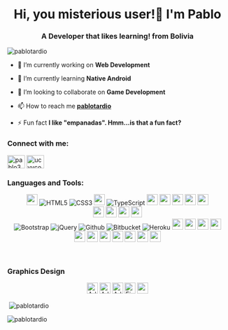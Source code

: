 <!-- ### Hi, you misterious user! 👋 I'm Pablo! -->

<!-- -  🔭 I’m currently working on Web Development
-  🌱 I’m currently learning Native Android
-  👯 I’m looking to collaborate on Game Development
-  📫 How to reach me: [pablotardio](mailto:pablotv30@gmail.com) :email:
-  😄 Pronouns: He/Him
-  ⚡ Fun fact: I like "empanadas". Hmm...is that a fun fact? -->
<!--
**pablotardio/pablotardio** is a ✨ _special_ ✨ repository because its `README.md` (this file) appears on your GitHub profile.

Here are some ideas to get you started:

-  🔭 I’m currently working on ...
-  🌱 I’m currently learning ...
-  👯 I’m looking to collaborate on ...
-  🤔 I’m looking for help with ...
-  💬 Ask me about ...
-  📫 How to reach me: ...
-  😄 Pronouns: ...
-  ⚡ Fun fact: ...
-->
<h1 align="center">Hi, you misterious user!👋 I'm Pablo</h1>
<h3 align="center">A Developer that likes learning! from Bolivia</h3>

<p align="left"> <img src="https://komarev.com/ghpvc/?username=pablotardio&label=Profile%20views+😄&color=008a09&style=flat-square" alt="pablotardio" /> </p>

-  🔭 I’m currently working on **Web Development**

-  🌱 I’m currently learning **Native Android**

-  👯 I’m looking to collaborate on **Game Development**

-  📫 How to reach me **[pablotardio](mailto:pablotv30@gmail.com)**

-  ⚡ Fun fact **I like "empanadas". Hmm...is that a fun fact?**

<h3 align="left">Connect with me:</h3>
<p align="left">
<a href="https://instagram.com/pablo3007" target="blank"><img align="center" src="https://raw.githubusercontent.com/rahuldkjain/github-profile-readme-generator/master/src/images/icons/Social/instagram.svg" alt="pablo3007" height="30" width="40" /></a>
<a href="https://www.youtube.com/c/ucyvcowx-efefrjqsafzj07g" target="blank"><img align="center" src="https://raw.githubusercontent.com/rahuldkjain/github-profile-readme-generator/master/src/images/icons/Social/youtube.svg" alt="ucyvcowx-efefrjqsafzj07g" height="30" width="40" /></a>
</p>

<h3 align="left">Languages and Tools:</h3>
<p align="center"><!-- Programming Language -->
<img src="https://img.shields.io/badge/Java-ED8B00?style=for-the-badge&logo=java&logoColor=white" height="25">
<img alt="HTML5" src="https://img.shields.io/badge/html5-%23E34F26.svg?style=for-the-badge&logo=html5&logoColor=white"/>
<img alt="CSS3" src="https://img.shields.io/badge/css3-%231572B6.svg?style=for-the-badge&logo=css3&logoColor=white"/>
<img src="https://img.shields.io/badge/JavaScript-F7DF1E?style=for-the-badge&logo=javascript&logoColor=black" height="25">
<img alt="TypeScript" src="https://img.shields.io/badge/TypeScript-%230047B3.svg?style=for-the-badge&logo=typescript&logoColor=white"/>
<img src="https://img.shields.io/badge/C-00599C?style=for-the-badge&logo=c&logoColor=white" height="25">
<img src="https://img.shields.io/badge/C%2B%2B-00599C?style=for-the-badge&logo=c%2B%2B&logoColor=white" height="25">
<img src="https://img.shields.io/badge/Assembly-green?style=for-the-badge&logo=assemblyscript&logoColor=white" height="25">
<img src="https://img.shields.io/badge/PHP-777BB4?style=for-the-badge&logo=php&logoColor=white" height="25">
<img src="https://img.shields.io/badge/Dart-0981d6?style=for-the-badge&logo=dart&logoColor=white" height="25">


<br>
<img src="https://img.shields.io/badge/firebase-ffca28?style=for-the-badge&logo=firebase&logoColor=black" height="25">
<!-- <img src="https://img.shields.io/badge/SQLite-07405E?style=for-the-badge&logo=sqlite&logoColor=white" height="25"> -->
<img src="https://img.shields.io/badge/MongoDB-4EA94B?style=for-the-badge&logo=mongodb&logoColor=white" height="25">
<img src="https://img.shields.io/badge/PostgreSQL-316192?style=for-the-badge&logo=postgresql&logoColor=white" height="25">
<img src="https://img.shields.io/badge/MySQL-00000F?style=for-the-badge&logo=mysql&logoColor=white" height="25">

</br>

<img alt="Bootstrap" src="https://img.shields.io/badge/bootstrap-%23563D7C.svg?style=for-the-badge&logo=bootstrap&logoColor=white"/>
<img alt="jQuery" src="https://img.shields.io/badge/jquery-%230769AD.svg?style=for-the-badge&logo=jquery&logoColor=white"/>
<img alt="Github" src="https://img.shields.io/badge/github-%23000000.svg?style=for-the-badge&logo=github&logoColor=white"/>
<img alt="Bitbucket" src="https://img.shields.io/badge/bitbucket-%230047B3.svg?style=for-the-badge&logo=bitbucket&logoColor=white"/>
<img alt="Heroku" src="https://img.shields.io/badge/heroku-%23430098.svg?style=for-the-badge&logo=heroku&logoColor=white"/>
<!-- Database -->

<img src="https://img.shields.io/badge/Postman-FF6C37?style=for-the-badge&logo=Postman&logoColor=white" height="25">
<img src="https://img.shields.io/badge/Git-F05032?style=for-the-badge&logo=git&logoColor=white" height="25">
<!-- <img src="https://img.shields.io/badge/conda-342B029.svg?&style=for-the-badge&logo=anaconda&logoColor=white" height="25"> -->
<!-- <img src="https://img.shields.io/badge/pycharm-143?style=for-the-badge&logo=pycharm&logoColor=black&color=black&labelColor=green" height="25"> -->
<!-- <img src="https://img.shields.io/badge/sublime_text-%23575757.svg?&style=for-the-badge&logo=sublime-text&logoColor=important" height="25"> -->
<img src="https://img.shields.io/badge/Visual_Studio_Code-0078D4?style=for-the-badge&logo=visual%20studio%20code&logoColor=white" height="25">
<img src="https://img.shields.io/badge/Xampp-F37623?style=for-the-badge&logo=xampp&logoColor=white" height="25">

<!-- Software -->
<br>
<!-- <img src="https://img.shields.io/badge/next.js-000000?style=for-the-badge&logo=nextdotjs&logoColor=white" height="25"> -->
<!-- <img src="https://img.shields.io/badge/Flask-000000?style=for-the-badge&logo=flask&logoColor=white" height="25"> -->
<img src="https://img.shields.io/badge/Laravel-FF2D20?style=for-the-badge&logo=laravel&logoColor=white" height="25">
<!-- <img src="https://img.shields.io/badge/DJANGO-REST-ff1709?style=for-the-badge&logo=django&logoColor=white&color=ff1709&labelColor=gray" height="25"> -->
<!-- <img src="https://img.shields.io/badge/Django-092E20?style=for-the-badge&logo=django&logoColor=green" height="25"> -->
<img src="https://img.shields.io/badge/Angular-ebebeb?style=for-the-badge&logo=angular&logoColor=cc1010" height="25">
<img src="https://img.shields.io/badge/React-20232A?style=for-the-badge&logo=react&logoColor=61DAFB" height="25">
<img src="https://img.shields.io/badge/Vue-34495e?style=for-the-badge&logo=vuedotjs&logoColor=41b783" height="25">
<img src="https://img.shields.io/badge/Express.js-000000?style=for-the-badge&logo=Supabase&logoColor=white" height="25">
<img src="https://img.shields.io/badge/Node.js-43853D?style=for-the-badge&logo=nodedotjs&logoColor=white" height="25">
<!-- Framework -->
<img src="https://img.shields.io/badge/Flutter-0981d6?style=for-the-badge&logo=flutter&logoColor=white" height="25">
</p>
<br>
<h3 align="left">Graphics Design</h3>
<p align="center"><!-- Programming Language -->

<img alt="Adobe Photoshop" src="https://img.shields.io/badge/adobe%20photoshop-black.svg?style=for-the-badge&logo=adobephotoshop&logoColor=2331A8FF" height="25"/>
<img alt="Adobe Illustrator" src="https://img.shields.io/badge/adobe illustrator-%23FF9A00.svg?style=for-the-badge&logo=adobeillustrator&logoColor=white" height="25"/>
<img alt="Adobe XD" src="https://img.shields.io/badge/Adobe%20XD-b5009a.svg?style=for-the-badge&logo=adobexd&logoColor=white" height="25"/>
<img alt="Figma" src="https://img.shields.io/badge/Figma-e03154.svg?style=for-the-badge&logo=figma&logoColor=white" height="25"/>
<img  src="https://img.shields.io/badge/Framer-000000.svg?style=for-the-badge&logo=framer&logoColor=blue" height="25"/>


</p>







<!-- Some credit for badges to https://github.com/devded/devded/blob/master/README.md -->






<p>&nbsp;<img align="center" src="https://github-readme-stats.vercel.app/api?username=pablotardio&show_icons=true&theme=dark&title_color=fff5f5&text_color=ffffff&bg_color=7c0e0e&locale=en" alt="pablotardio" /></p>

<p><img align="center" src="https://github-readme-streak-stats.herokuapp.com/?user=pablotardio&theme=dark" alt="pablotardio" /></p>
